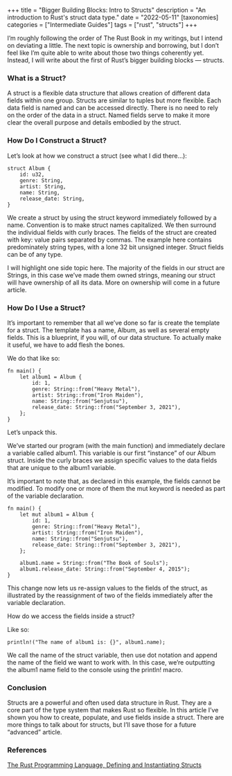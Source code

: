 +++
title = "Bigger Building Blocks: Intro to Structs"
description = "An introduction to Rust's struct data type."
date = "2022-05-11"
[taxonomies]
categories = ["Intermediate Guides"]
tags = ["rust", "structs"]
+++

I’m roughly following the order of The Rust Book in my writings, but I intend on deviating a little. The next topic is ownership and borrowing, but I don’t feel like I’m quite able to write about those two things coherently yet. Instead, I will write about the first of Rust’s bigger building blocks — structs.

### What is a Struct?

A struct is a flexible data structure that allows creation of different data fields within one group. Structs are similar to tuples but more flexible. Each data field is named and can be accessed directly. There is no need to rely on the order of the data in a struct. Named fields serve to make it more clear the overall purpose and details embodied by the struct.

### How Do I Construct a Struct?

Let’s look at how we construct a struct (see what I did there…):

```
struct Album {
	id: u32,
	genre: String,
	artist: String,
	name: String,
	release_date: String,
}
```

We create a struct by using the struct keyword immediately followed by a name. Convention is to make struct names capitalized. We then surround the individual fields with curly braces. The fields of the struct are created with key: value pairs separated by commas. The example here contains predominately string types, with a lone 32 bit unsigned integer. Struct fields can be of any type.

I will highlight one side topic here. The majority of the fields in our struct are Strings, in this case we’ve made them owned strings, meaning our struct will have ownership of all its data. More on ownership will come in a future article.

### How Do I Use a Struct?

It’s important to remember that all we’ve done so far is create the template for a struct. The template has a name, Album, as well as several empty fields. This is a blueprint, if you will, of our data structure. To actually make it useful, we have to add flesh the bones.

We do that like so:

```
fn main() {
	let album1 = Album {
		id: 1,
		genre: String::from("Heavy Metal"),
		artist: String::from("Iron Maiden"),
		name: String::from("Senjutsu"),
		release_date: String::from("September 3, 2021"),
	};
}
```

Let’s unpack this.

We’ve started our program (with the main function) and immediately declare a variable called album1. This variable is our first “instance” of our Album struct. Inside the curly braces we assign specific values to the data fields that are unique to the album1 variable.

It’s important to note that, as declared in this example, the fields cannot be modified. To modify one or more of them the mut keyword is needed as part of the variable declaration.

```
fn main() {
	let mut album1 = Album {
		id: 1,
		genre: String::from("Heavy Metal"),
		artist: String::from("Iron Maiden"),
		name: String::from("Senjutsu"),
		release_date: String::from("September 3, 2021"),
	};

	album1.name = String::from("The Book of Souls");
	album1.release_date: String::from("September 4, 2015");
}
```

This change now lets us re-assign values to the fields of the struct, as illustrated by the reassignment of two of the fields immediately after the variable declaration.

How do we access the fields inside a struct?

Like so:

```
println!("The name of album1 is: {}", album1.name);
```

We call the name of the struct variable, then use dot notation and append the name of the field we want to work with. In this case, we’re outputting the album1 name field to the console using the println! macro.

### Conclusion

Structs are a powerful and often used data structure in Rust. They are a core part of the type system that makes Rust so flexible. In this article I’ve shown you how to create, populate, and use fields inside a struct. There are more things to talk about for structs, but I’ll save those for a future “advanced” article.

### References

[The Rust Programming Language, Defining and Instantiating Structs](https://doc.rust-lang.org/book/ch05-01-defining-structs.html)
